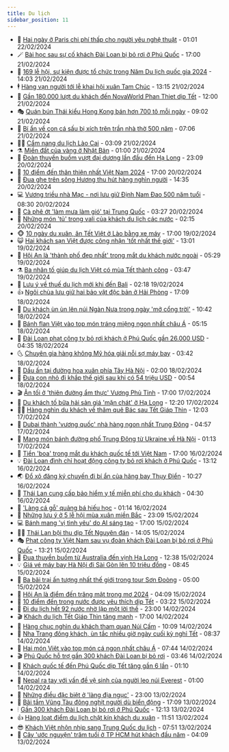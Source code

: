 ```yaml
---
title: Du lịch
sidebar_position: 11
---
```


<!-- vnexpress-du-lich:START -->
- 💂 [Hai ngày ở Paris chi phí thấp cho người yêu nghệ thuật](https://vnexpress.net/hai-ngay-o-paris-chi-phi-thap-cho-nguoi-yeu-nghe-thuat-4713440.html) - 01:01 22/02/2024
- 🪄 [Bài học sau sự cố khách Đài Loan bị bỏ rơi ở Phú Quốc](https://vnexpress.net/bai-hoc-sau-su-co-khach-dai-loan-bi-bo-roi-o-phu-quoc-4713507.html) - 17:00 21/02/2024
- 🦅 [169 lễ hội, sự kiện được tổ chức trong Năm Du lịch quốc gia 2024](https://vnexpress.net/169-le-hoi-su-kien-duoc-to-chuc-trong-nam-du-lich-quoc-gia-2024-4713876.html) - 14:03 21/02/2024
- 🕴 [Hàng vạn người tới lễ khai hội xuân Tam Chúc](https://vnexpress.net/hang-van-nguoi-toi-le-khai-hoi-xuan-tam-chuc-4713875.html) - 13:15 21/02/2024
- 👀 [Gần 180.000 lượt du khách đến NovaWorld Phan Thiet dịp Tết](https://vnexpress.net/gan-180-000-luot-du-khach-den-novaworld-phan-thiet-dip-tet-4713769.html) - 12:00 21/02/2024
- 🎭 [Quán bún Thái kiểu Hong Kong bán hơn 700 tô mỗi ngày](https://video.vnexpress.net/quan-bun-thai-kieu-hong-kong-ban-hon-700-to-moi-ngay-4713722.html) - 09:02 21/02/2024
- 🦒 [Bí ẩn về con cá sấu bị xích trên trần nhà thờ 500 năm](https://vnexpress.net/bi-an-ve-con-ca-sau-bi-xich-tren-tran-nha-tho-500-nam-4713504.html) - 07:06 21/02/2024
- 👨‍🏫 [Cẩm nang du lịch Lào Cai](https://vnexpress.net/cam-nang-du-lich-lao-cai-4697212.html) - 03:09 21/02/2024
- ⚗️ [Miền đất của vàng ở Nhật Bản](https://vnexpress.net/mien-dat-cua-vang-o-nhat-ban-4713369.html) - 01:00 21/02/2024
- 🥸 [Đoàn thuyền buồm vượt đại dương lần đầu đến Hạ Long](https://vnexpress.net/doan-thuyen-buom-vuot-dai-duong-lan-dau-den-ha-long-4713474.html) - 23:09 20/02/2024
- 🤠 [10 điểm đến thân thiện nhất Việt Nam 2024](https://vnexpress.net/10-diem-den-than-thien-nhat-viet-nam-2024-4713484.html) - 17:00 20/02/2024
- 🚀 [Đua ghe trên sông Hương thu hút hàng nghìn người](https://vnexpress.net/dua-ghe-tren-song-huong-thu-hut-hang-nghin-nguoi-4713471.html) - 14:35 20/02/2024
- 💻 [Vương triều nhà Mạc - nơi lưu giữ Định Nam Đao 500 năm tuổi](https://vnexpress.net/vuong-trieu-nha-mac-noi-luu-giu-dinh-nam-dao-500-nam-tuoi-4712772.html) - 08:30 20/02/2024
- 💼 [Cà phê ớt &#39;làm mưa làm gió&#39; tại Trung Quốc](https://vnexpress.net/ca-phe-ot-lam-mua-lam-gio-tai-trung-quoc-4713194.html) - 03:27 20/02/2024
- 🤡 [Những món &#39;tủ&#39; trong vali của khách du lịch các nước](https://vnexpress.net/nhung-mon-tu-trong-vali-cua-khach-du-lich-cac-nuoc-4712961.html) - 02:15 20/02/2024
- 🐵 [10 ngày du xuân, ăn Tết Việt ở Lào bằng xe máy](https://vnexpress.net/10-ngay-du-xuan-an-tet-viet-o-lao-bang-xe-may-4712789.html) - 17:00 19/02/2024
- 😺 [Hai khách sạn Việt được công nhận &#39;tốt nhất thế giới&#39;](https://vnexpress.net/hai-khach-san-viet-duoc-cong-nhan-tot-nhat-the-gioi-4713052.html) - 13:01 19/02/2024
- 🌈 [Hội An là &#39;thành phố đẹp nhất&#39; trong mắt du khách nước ngoài](https://vnexpress.net/hoi-an-la-thanh-pho-dep-nhat-trong-mat-du-khach-nuoc-ngoai-4712387.html) - 05:29 19/02/2024
- ⚗️ [Ba nhân tố giúp du lịch Việt có mùa Tết thành công](https://vnexpress.net/ba-nhan-to-giup-du-lich-viet-co-mua-tet-thanh-cong-4712401.html) - 03:47 19/02/2024
- 👀 [Lưu ý về thuế du lịch mới khi đến Bali](https://vnexpress.net/luu-y-ve-thue-du-lich-moi-khi-den-bali-4712640.html) - 02:18 19/02/2024
- 👍 [Ngôi chùa lưu giữ hai bảo vật độc bản ở Hải Phòng](https://vnexpress.net/ngoi-chua-luu-giu-hai-bao-vat-doc-ban-o-hai-phong-4710953.html) - 17:09 18/02/2024
- 💄 [Du khách ùn ùn lên núi Ngàn Nưa trong ngày &#39;mở cổng trời&#39;](https://vnexpress.net/du-khach-un-un-len-nui-ngan-nua-trong-ngay-mo-cong-troi-4712609.html) - 10:42 18/02/2024
- 🥷 [Bánh flan Việt vào top món tráng miệng ngon nhất châu Á](https://vnexpress.net/banh-flan-viet-vao-top-mon-trang-mieng-ngon-nhat-chau-a-4712518.html) - 05:15 18/02/2024
- 📝 [Đài Loan phạt công ty bỏ rơi khách ở Phú Quốc gần 26.000 USD](https://vnexpress.net/dai-loan-phat-cong-ty-bo-roi-khach-o-phu-quoc-gan-26-000-usd-4712544.html) - 04:35 18/02/2024
- 🌜 [Chuyên gia hàng không Mỹ hóa giải nỗi sợ máy bay](https://vnexpress.net/chuyen-gia-hang-khong-my-hoa-giai-noi-so-may-bay-4712179.html) - 03:42 18/02/2024
- 📝 [Dấu ấn tại đường hoa xuân phía Tây Hà Nội](https://video.vnexpress.net/dau-an-tai-duong-hoa-xuan-phia-tay-ha-noi-4708088.html) - 02:00 18/02/2024
- 🧰 [Đưa con nhỏ đi khắp thế giới sau khi có 54 triệu USD](https://vnexpress.net/dua-con-nho-di-khap-the-gioi-sau-khi-co-54-trieu-usd-4712448.html) - 00:54 18/02/2024
- 🎬 [Ăn tối ở &#39;thiên đường ẩm thực&#39; Vương Phủ Tỉnh](https://vnexpress.net/an-toi-o-thien-duong-am-thuc-vuong-phu-tinh-4712142.html) - 17:00 17/02/2024
- 🧐 [Du khách tố bữa hải sản giá &#39;mặn chát&#39; ở Hạ Long](https://vnexpress.net/du-khach-to-bua-hai-san-gia-man-chat-o-ha-long-4712376.html) - 12:20 17/02/2024
- 👨‍🏫 [Hàng nghìn du khách về thăm quê Bác sau Tết Giáp Thìn](https://vnexpress.net/hang-nghin-du-khach-ve-tham-que-bac-sau-tet-giap-thin-4712350.html) - 12:03 17/02/2024
- 🦣 [Dubai thành &#39;vương quốc&#39; nhà hàng ngon nhất Trung Đông](https://vnexpress.net/dubai-thanh-vuong-quoc-nha-hang-ngon-nhat-trung-dong-4712299.html) - 04:57 17/02/2024
- 🌋 [Mang món bánh đường phố Trung Đông từ Ukraine về Hà Nội](https://vnexpress.net/mang-mon-banh-duong-pho-trung-dong-tu-ukraine-ve-ha-noi-4706064.html) - 01:13 17/02/2024
- 🦄 [Tiền &#39;boa&#39; trong mắt du khách quốc tế tới Việt Nam](https://vnexpress.net/tien-boa-trong-mat-du-khach-quoc-te-toi-viet-nam-4707768.html) - 17:00 16/02/2024
- 💡 [Đài Loan đình chỉ hoạt động công ty bỏ rơi khách ở Phú Quốc](https://vnexpress.net/dai-loan-dinh-chi-hoat-dong-cong-ty-bo-roi-khach-o-phu-quoc-4712221.html) - 13:12 16/02/2024
- 🌏 [Đổ xô đăng ký chuyến đi bí ẩn của hãng bay Thụy Điển](https://vnexpress.net/do-xo-dang-ky-chuyen-di-bi-an-cua-hang-bay-thuy-dien-4711999.html) - 10:27 16/02/2024
- 💂 [Thái Lan cung cấp bảo hiểm y tế miễn phí cho du khách](https://vnexpress.net/thai-lan-cung-cap-bao-hiem-y-te-mien-phi-cho-du-khach-4711950.html) - 04:30 16/02/2024
- 🤩 [&#39;Làng cá gỗ&#39; quảng bá hiếu học](https://vnexpress.net/lang-ca-go-quang-ba-hieu-hoc-4702970.html) - 01:14 16/02/2024
- 💪 [Những lưu ý ở 5 lễ hội mùa xuân miền Bắc](https://vnexpress.net/nhung-luu-y-o-5-le-hoi-mua-xuan-mien-bac-4711610.html) - 23:09 15/02/2024
- 💻 [Bánh mang &#39;vị tình yêu&#39; do AI sáng tạo](https://vnexpress.net/banh-mang-vi-tinh-yeu-do-ai-sang-tao-4711759.html) - 17:00 15/02/2024
- 🧑‍💻 [Thái Lan bội thu dịp Tết Nguyên đán](https://vnexpress.net/thai-lan-boi-thu-dip-tet-nguyen-dan-4711659.html) - 14:05 15/02/2024
- 🎭 [Phạt công ty Việt Nam sau vụ đoàn khách Đài Loan bị bỏ rơi ở Phú Quốc](https://vnexpress.net/phat-cong-ty-viet-nam-sau-vu-doan-khach-dai-loan-bi-bo-roi-o-phu-quoc-4711868.html) - 13:21 15/02/2024
- 🧐 [Đua thuyền buồm từ Australia đến vịnh Hạ Long](https://vnexpress.net/dua-thuyen-buom-tu-australia-den-vinh-ha-long-4711776.html) - 12:38 15/02/2024
- 💡 [Giá vé máy bay Hà Nội đi Sài Gòn lên 10 triệu đồng](https://vnexpress.net/gia-ve-may-bay-ha-noi-di-sai-gon-len-10-trieu-dong-4711725.html) - 08:45 15/02/2024
- 🌊 [Ba bãi trại ấn tượng nhất thế giới trong tour Sơn Đoòng](https://vnexpress.net/ba-bai-trai-an-tuong-nhat-the-gioi-trong-tour-son-doong-4711428.html) - 05:00 15/02/2024
- 🎃 [Hội An là điểm đến trăng mật trong mơ 2024](https://vnexpress.net/hoi-an-la-diem-den-trang-mat-trong-mo-2024-4711598.html) - 04:09 15/02/2024
- 🧠 [10 điểm đến trong nước được yêu thích dịp Tết](https://vnexpress.net/10-diem-den-trong-nuoc-duoc-yeu-thich-dip-tet-4711425.html) - 03:22 15/02/2024
- 💄 [Đi du lịch hết 92 nước nhờ lập một lời thề](https://vnexpress.net/di-du-lich-het-92-nuoc-nho-lap-mot-loi-the-4711402.html) - 23:00 14/02/2024
- 🎬 [Khách du lịch Tết Giáp Thìn tăng mạnh](https://vnexpress.net/khach-du-lich-tet-giap-thin-tang-manh-4711498.html) - 17:00 14/02/2024
- 🐻 [Hàng chục nghìn du khách tham quan Núi Cấm](https://vnexpress.net/hang-chuc-nghin-du-khach-tham-quan-nui-cam-4711474.html) - 10:09 14/02/2024
- 🌝 [Nha Trang đông khách, ùn tắc nhiều giờ ngày cuối kỳ nghỉ Tết](https://vnexpress.net/nha-trang-dong-khach-un-tac-nhieu-gio-ngay-cuoi-ky-nghi-tet-4711451.html) - 08:37 14/02/2024
- 🤩 [Hai món Việt vào top món cá ngon nhất châu Á](https://vnexpress.net/hai-mon-viet-vao-top-mon-ca-ngon-nhat-chau-a-4711389.html) - 07:44 14/02/2024
- 🎬 [Phú Quốc hỗ trợ gần 300 khách Đài Loan bị bỏ rơi](https://vnexpress.net/phu-quoc-ho-tro-gan-300-khach-dai-loan-bi-bo-roi-4711405.html) - 03:46 14/02/2024
- 🦩 [Khách quốc tế đến Phú Quốc dịp Tết tăng gần 6 lần](https://vnexpress.net/khach-quoc-te-den-phu-quoc-dip-tet-tang-gan-6-lan-4711305.html) - 01:10 14/02/2024
- 🦍 [Nepal ra tay với vấn đề vệ sinh của người leo núi Everest](https://vnexpress.net/nepal-ra-tay-voi-van-de-ve-sinh-cua-nguoi-leo-nui-everest-4710752.html) - 01:00 14/02/2024
- 👀 [Những điều đặc biệt ở &#39;làng địa ngục&#39;](https://video.vnexpress.net/nhung-dieu-dac-biet-o-lang-dia-nguc-4692160.html) - 23:00 13/02/2024
- 🧰 [Bãi tắm Vũng Tàu đông nghịt người dù biển động](https://vnexpress.net/bai-tam-vung-tau-dong-nghit-nguoi-du-bien-dong-4711316.html) - 17:09 13/02/2024
- 🕯 [Gần 300 khách Đài Loan bị bỏ rơi ở Phú Quốc](https://vnexpress.net/gan-300-khach-dai-loan-bi-bo-roi-o-phu-quoc-4711314.html) - 12:13 13/02/2024
- 👍 [Hàng loạt điểm du lịch chật kín khách du xuân](https://vnexpress.net/hang-loat-diem-du-lich-chat-kin-khach-du-xuan-4711308.html) - 11:51 13/02/2024
- 😎 [Khách Việt nhộn nhịp sang Trung Quốc du lịch](https://vnexpress.net/khach-viet-nhon-nhip-sang-trung-quoc-du-lich-4711265.html) - 07:51 13/02/2024
- 🐘 [Cây &#39;ước nguyện&#39; trăm tuổi ở TP HCM hút khách đầu năm](https://vnexpress.net/cay-uoc-nguyen-tram-tuoi-o-tp-hcm-hut-khach-dau-nam-4711157.html) - 04:09 13/02/2024<!-- vnexpress-du-lich:END -->

